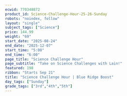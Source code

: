 ```yaml
---
ecwid: 770348872
product_id: Science-Challenge-Hour-25-26-Sunday
robots: "noindex, follow"
layout: "single"
subject_tags: ["Science"]
price: 144.99
weight: "69"
start_date: "2025-08-24"
end_date: "2025-12-07"
start_time: "5:00"
end_time: "6:00"
page_title: "Science Challenge Hour"
page_subtitle: "Take on Science Challenges with Lain!"
featured: 198
ribbon: "Starts Sep 21"
title: "Science Challenge Hour | Blue Ridge Boost"
day_tags: ["Sunday"]
grade_tags: ["3rd","4th","5th"]
---
```

